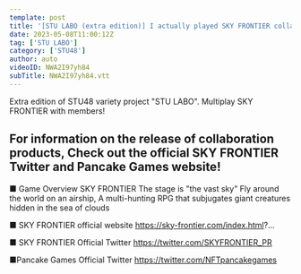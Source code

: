```yaml
---
template: post
title: '[STU LABO (extra edition)] I actually played SKY FRONTIER collaboration 4 SKY FRONTIER!'
date: 2023-05-08T11:00:12Z
tag: ['STU LABO']
category: ['STU48']
author: auto 
videoID: NWA2I97yh84
subTitle: NWA2I97yh84.vtt
---
```

Extra edition of STU48 variety project "STU LABO".
Multiplay SKY FRONTIER with members!

For information on the release of collaboration products,
Check out the official SKY FRONTIER Twitter and Pancake Games website!
--------------------------------
 ■ Game Overview
SKY FRONTIER
The stage is "the vast sky" Fly around the world on an airship,
A multi-hunting RPG that subjugates giant creatures hidden in the sea of ​​clouds

■ SKY FRONTIER official website
https://sky-frontier.com/index.html?...

■ SKY FRONTIER Official Twitter
https://twitter.com/SKYFRONTIER_PR

■Pancake Games Official Twitter
https://twitter.com/NFTpancakegames